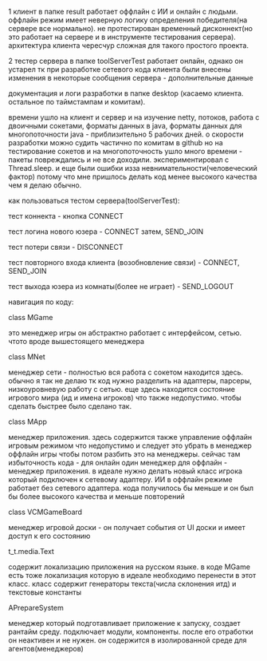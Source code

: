 1 клиент в папке result работает оффлайн с ИИ и онлайн с людьми. оффлайн режим имеет неверную логику определения победителя(на сервере все нормально). не протестирован временный дисконнект(но это работает на сервере и в инструменте тестирования сервера). архитектура клиента чересчур сложная для такого простого проекта.

2 тестер сервера в папке toolServerTest работает онлайн, однако он устарел тк при разработке сетевого кода клиента были внесены изменения в некоторые сообщения сервера - дополнительные данные

документация и логи разработки в папке desktop (касаемо клиента. остальное по таймстампам и комитам).

времени ушло на клиент и сервер и на изучение netty, потоков, работа с двоичными сокетами, форматы данных в java, форматы данных для многопоточности java - приблизительно 5 рабочих дней. о скорости разработки можно судить частично по комитам в github но на тестирование сокетов и на многопоточность ушло много времени - пакеты повреждались и не все доходили. экспериментировал с Thread.sleep. и еще были ошибки изза невнимательности(человеческий фактор) потому что мне пришлось делать код менее высокого качества чем я делаю обычно.

как пользоваться тестом сервера(toolServerTest):

тест коннекта - кнопка CONNECT

тест логина нового юзера - CONNECT затем, SEND_JOIN

тест потери связи - DISCONNECT

тест повторного входа клиента (возобновление связи) - CONNECT, SEND_JOIN

тест выхода юзера из комнаты(более не играет) - SEND_LOGOUT

навигация по коду:

class MGame

это менеджер игры он абстрактно работает с интерфейсом, сетью. чтото вроде вышестоящего менеджера

class MNet

менеджер сети - полностью вся работа с сокетом находится здесь. обычно я так не делаю тк код нужно разделить на адаптеры, парсеры, низкоуровневую работу с сетью. еще здесь находится состояние игрового мира (ид и имена игроков) что также недопустимо. чтобы сделать быстрее было сделано так.

class MApp

менеджер приложения. здесь содержится также управление оффлайн игровым режимом что недопустимо и следует это убрать в менеджер оффлайн игры чтобы потом разбить это на менеджеры. сейчас там избыточность кода - для онлайн один менеджер для оффлайн - менеджер приложения. в идеале нужно делать новый класс игрока который подключен к сетевому адаптеру. ИИ в оффлайн режиме работает без сетевого адаптера. кода получилось бы меньше и он был бы более высокого качества и меньше повторений

class VCMGameBoard 

менеджер игровой доски - он получает события от UI доски и имеет доступ к его состоянию

t_t.media.Text

содержит локализацию приложения на русском языке. в коде MGame есть тоже локализация которую в идеале необходимо перенести в этот класс. класс содержит генераторы текста(числа склонения итд) и текстовые константы

APrepareSystem

менеджер который подготавливает приложение к запуску, создает рантайм среду. подключает модули, компоненты. после его отработки он неактивен и не нужен. он содержится в изолированной среде для агентов(менеджеров)